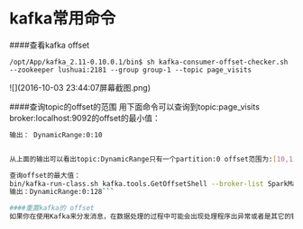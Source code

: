 # kafka常用命令

####查看kafka offset


```/opt/App/kafka_2.11-0.10.0.1/bin$ sh kafka-consumer-offset-checker.sh --zookeeper lushuai:2181 --group group-1 --topic page_visits```

![](2016-10-03 23:44:07屏幕截图.png)

####查询topic的offset的范围
用下面命令可以查询到topic:page_visits broker:localhost:9092的offset的最小值：

```/bin/kafka-run-class.sh kafka.tools.GetOffsetShell --broker-list SparkMaster:9092 —topic page_visits --time -2
输出： DynamicRange:0:10


从上面的输出可以看出topic:DynamicRange只有一个partition:0 offset范围为:[10,128]

查询offset的最大值：
bin/kafka-run-class.sh kafka.tools.GetOffsetShell --broker-list SparkMaster:9092 —topic page_visits --time -1
输出：DynamicRange:0:128```

####重置kafka的 offset
如果你在使用Kafka来分发消息，在数据处理的过程中可能会出现处理程序出异常或者是其它的错误，会造成数据丢失或不一致。这个时候你也许会想要通过kafka把数据从新处理一遍，我们知道kafka默认会在磁盘上保存到7天的数据，你只需要把kafka的某个topic的consumer的offset设置为某个值或者是最小值，就可以使该consumer从你设置的那个点开始消费。